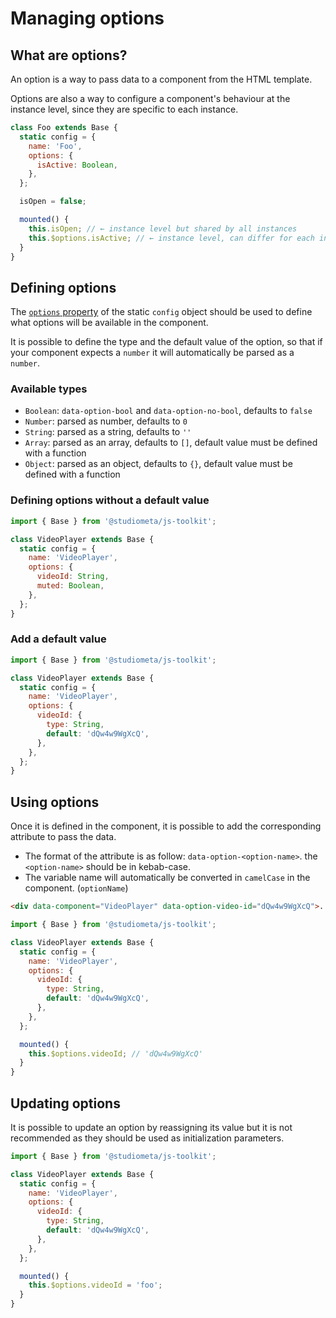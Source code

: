 # Managing options

## What are options?

An option is a way to pass data to a component from the HTML template.

Options are also a way to configure a component's behaviour at the instance level, since they are specific to each instance.

```js {12-13}
class Foo extends Base {
  static config = {
    name: 'Foo',
    options: {
      isActive: Boolean,
    },
  };

  isOpen = false;

  mounted() {
    this.isOpen; // ← instance level but shared by all instances
    this.$options.isActive; // ← instance level, can differ for each instance depending on the HTML
  }
}
```

## Defining options

The [`options` property](/api/configuration.html#config-options) of the static `config` object should be used to define what options will be available in the component.

It is possible to define the type and the default value of the option, so that if your component expects a `number` it will automatically be parsed as a `number`.

### Available types

- `Boolean`: `data-option-bool` and `data-option-no-bool`, defaults to `false`
- `Number`: parsed as number, defaults to `0`
- `String`: parsed as a string, defaults to `''`
- `Array`: parsed as an array, defaults to `[]`, default value must be defined with a function
- `Object`: parsed as an object, defaults to `{}`, default value must be defined with a function

### Defining options without a default value

```js {6-9}
import { Base } from '@studiometa/js-toolkit';

class VideoPlayer extends Base {
  static config = {
    name: 'VideoPlayer',
    options: {
      videoId: String,
      muted: Boolean,
    },
  };
}
```

### Add a default value

```js {6-11}
import { Base } from '@studiometa/js-toolkit';

class VideoPlayer extends Base {
  static config = {
    name: 'VideoPlayer',
    options: {
      videoId: {
        type: String,
        default: 'dQw4w9WgXcQ',
      },
    },
  };
}
```

## Using options

Once it is defined in the component, it is possible to add the corresponding attribute to pass the data.

- The format of the attribute is as follow: `data-option-<option-name>`. the `<option-name>` should be in kebab-case.
- The variable name will automatically be converted in `camelCase` in the component. (`optionName`)

```html {2}
<div data-component="VideoPlayer" data-option-video-id="dQw4w9WgXcQ">...</div>
```

```js {15}
import { Base } from '@studiometa/js-toolkit';

class VideoPlayer extends Base {
  static config = {
    name: 'VideoPlayer',
    options: {
      videoId: {
        type: String,
        default: 'dQw4w9WgXcQ',
      },
    },
  };

  mounted() {
    this.$options.videoId; // 'dQw4w9WgXcQ'
  }
}
```

## Updating options

It is possible to update an option by reassigning its value but it is not recommended as they should be used as initialization parameters.

```js {15}
import { Base } from '@studiometa/js-toolkit';

class VideoPlayer extends Base {
  static config = {
    name: 'VideoPlayer',
    options: {
      videoId: {
        type: String,
        default: 'dQw4w9WgXcQ',
      },
    },
  };

  mounted() {
    this.$options.videoId = 'foo';
  }
}
```
